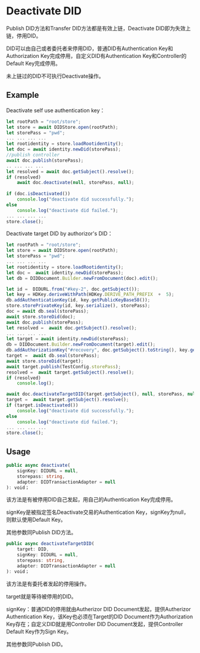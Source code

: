 ﻿# Deactivate DID

Publish DID方法和Transfer DID方法都是有效上链，Deactivate DID即为失效上链，停用DID。

DID可以由自己或者委托者来停用DID，普通DID有Authentication Key和Authorization Key完成停用，自定义DID有Authentication Key和Controller的Default Key完成停用。

未上链过的DID不可执行Deactivate操作。

## Example

Deactivate self use authentication key：

```typescript
let rootPath = "root/store";
let store = await DIDStore.open(rootPath);
let storePass = "pwd";
... ... ... ...
let rootidentity = store.loadRootidentity();
let doc = await identity.newDid(storePass);
//publish controller
await doc.publish(storePass);
.. ... ... ...
let resolved = await doc.getSubject().resolve();
if (resolved)
	await doc.deactivate(null, storePass, null);
	
if (doc.isDeactivated())
	console.log("deactivate did successfully.");
else
	console.log("deactivate did failed.");
... ... ... ...
store.close();
```

Deactivate target DID by authorizor's DID：

```typescript
let rootPath = "root/store";
let store = await DIDStore.open(rootPath);
let storePass = "pwd";
... ... ... ...
let rootidentity = store.loadRootidentity();
let doc =  await identity.newDid(storePass);
let db = DIDDocument.Builder.newFromDocument(doc).edit();

let id =  DIDURL.from("#key-2", doc.getSubject());
let key = HDKey.deriveWithPath(HDKey.DERIVE_PATH_PREFIX  +  5);
db.addAuthenticationKey(id, key.getPublicKeyBase58());
store.storePrivateKey(id, key.serialize(), storePass);
doc = await db.seal(storePass);
await store.storeDid(doc);
await doc.publish(storePass);
let resolved =  await doc.getSubject().resolve();
... ... ... ...
let target = await identity.newDid(storePass);
db = DIDDocument.Builder.newFromDocument(target).edit();
db.addAuthorizationKey("#recovery", doc.getSubject().toString(), key.getPublicKeyBase58());
target =  await db.seal(storePass);
await store.storeDid(target);
await target.publish(TestConfig.storePass);
resolved =  await target.getSubject().resolve();
if (resolved)
	console.log();

await doc.deactivateTargetDID(target.getSubject(), null, storePass, null);
target =  await target.getSubject().resolve();
if (target.isDeactivated())
	console.log("deactivate did successfully.");
else
	console.log("deactivate did failed.");
... ... ... ...
store.close();
```

## Usage

```typescript
public async deactivate(
	signKey: DIDURL = null,
	storepass: string,
	adapter: DIDTransactionAdapter = null
): void；
```

该方法是有被停用DID自己发起，用自己的Authentication Key完成停用。

signKey是被指定签名Deactivate交易的Authentication Key，signKey为null，则默认使用Default Key。

其他参数同Publish DID方法。

```typescript
public async deactivateTargetDID(
	target: DID,
	signKey: DIDURL = null,
	storepass: string,
	adapter: DIDTransactionAdapter = null
): void；
```

该方法是有委托者发起的停用操作。

target就是等待被停用的DID。

signKey：普通DID的停用就由Autherizor DID Document发起，提供Autherizor Authentication Key，该Key也必须在Target的DID Document作为Authorization Key存在；自定义DID就是用Controller DID Document发起，提供Controller Default Key作为Sign Key。

其他参数同Publish DID。



